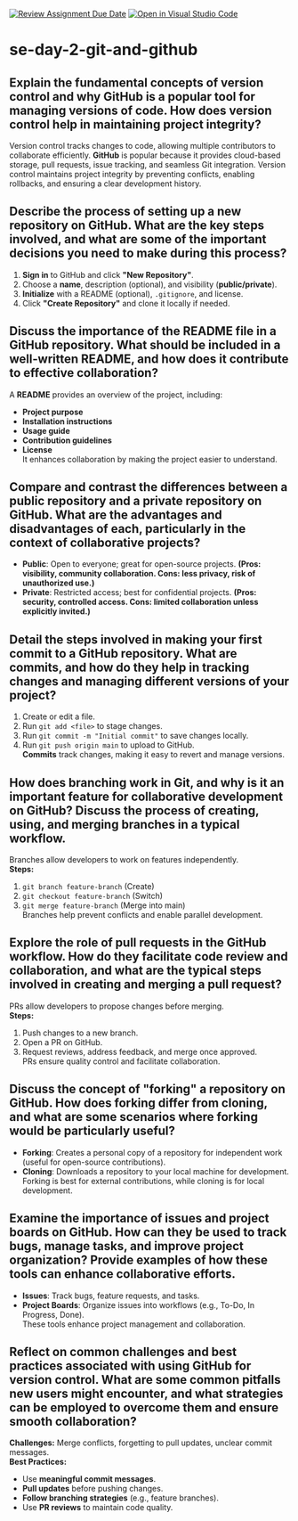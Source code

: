 [![Review Assignment Due Date](https://classroom.github.com/assets/deadline-readme-button-22041afd0340ce965d47ae6ef1cefeee28c7c493a6346c4f15d667ab976d596c.svg)](https://classroom.github.com/a/8wgCKhpZ)
[![Open in Visual Studio Code](https://classroom.github.com/assets/open-in-vscode-2e0aaae1b6195c2367325f4f02e2d04e9abb55f0b24a779b69b11b9e10269abc.svg)](https://classroom.github.com/online_ide?assignment_repo_id=18335289&assignment_repo_type=AssignmentRepo)
# se-day-2-git-and-github

## Explain the fundamental concepts of version control and why GitHub is a popular tool for managing versions of code. How does version control help in maintaining project integrity?
Version control tracks changes to code, allowing multiple contributors to collaborate efficiently. **GitHub** is popular because it provides cloud-based storage, pull requests, issue tracking, and seamless Git integration. Version control maintains project integrity by preventing conflicts, enabling rollbacks, and ensuring a clear development history.  

## Describe the process of setting up a new repository on GitHub. What are the key steps involved, and what are some of the important decisions you need to make during this process?
1. **Sign in** to GitHub and click **"New Repository"**.  
2. Choose a **name**, description (optional), and visibility (**public/private**).  
3. **Initialize** with a README (optional), `.gitignore`, and license.  
4. Click **"Create Repository"** and clone it locally if needed.
   
## Discuss the importance of the README file in a GitHub repository. What should be included in a well-written README, and how does it contribute to effective collaboration?
A **README** provides an overview of the project, including:  
- **Project purpose**  
- **Installation instructions**  
- **Usage guide**  
- **Contribution guidelines**  
- **License**  
It enhances collaboration by making the project easier to understand.

## Compare and contrast the differences between a public repository and a private repository on GitHub. What are the advantages and disadvantages of each, particularly in the context of collaborative projects?
- **Public**: Open to everyone; great for open-source projects. **(Pros: visibility, community collaboration. Cons: less privacy, risk of unauthorized use.)**  
- **Private**: Restricted access; best for confidential projects. **(Pros: security, controlled access. Cons: limited collaboration unless explicitly invited.)**
  
## Detail the steps involved in making your first commit to a GitHub repository. What are commits, and how do they help in tracking changes and managing different versions of your project?
1. Create or edit a file.  
2. Run `git add <file>` to stage changes.  
3. Run `git commit -m "Initial commit"` to save changes locally.  
4. Run `git push origin main` to upload to GitHub.  
**Commits** track changes, making it easy to revert and manage versions.

## How does branching work in Git, and why is it an important feature for collaborative development on GitHub? Discuss the process of creating, using, and merging branches in a typical workflow.
Branches allow developers to work on features independently.  
**Steps:**  
1. `git branch feature-branch` (Create)  
2. `git checkout feature-branch` (Switch)  
3. `git merge feature-branch` (Merge into main)  
Branches help prevent conflicts and enable parallel development.

## Explore the role of pull requests in the GitHub workflow. How do they facilitate code review and collaboration, and what are the typical steps involved in creating and merging a pull request?
PRs allow developers to propose changes before merging.  
**Steps:**  
1. Push changes to a new branch.  
2. Open a PR on GitHub.  
3. Request reviews, address feedback, and merge once approved.  
PRs ensure quality control and facilitate collaboration.  


## Discuss the concept of "forking" a repository on GitHub. How does forking differ from cloning, and what are some scenarios where forking would be particularly useful?
- **Forking**: Creates a personal copy of a repository for independent work (useful for open-source contributions).  
- **Cloning**: Downloads a repository to your local machine for development.  
Forking is best for external contributions, while cloning is for local development.

## Examine the importance of issues and project boards on GitHub. How can they be used to track bugs, manage tasks, and improve project organization? Provide examples of how these tools can enhance collaborative efforts.
- **Issues**: Track bugs, feature requests, and tasks.  
- **Project Boards**: Organize issues into workflows (e.g., To-Do, In Progress, Done).  
These tools enhance project management and collaboration.  

## Reflect on common challenges and best practices associated with using GitHub for version control. What are some common pitfalls new users might encounter, and what strategies can be employed to overcome them and ensure smooth collaboration?
**Challenges:** Merge conflicts, forgetting to pull updates, unclear commit messages.  
**Best Practices:**  
- Use **meaningful commit messages**.  
- **Pull updates** before pushing changes.  
- **Follow branching strategies** (e.g., feature branches).  
- Use **PR reviews** to maintain code quality.

